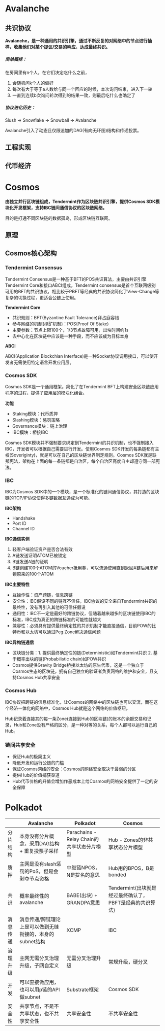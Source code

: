 # Avalanche

## 共识协议

**Avalanche，是一种通用的共识引擎，通过不断反复的对网络中的节点进行抽样，收集他们对某个提议/交易的响应，达成最终共识。**

##### **简单概括：**

在房间里有n个人，在它们决定吃什么之前，

1. 会随机问k个人的偏好
2. 每次有大于等于a人数给与同一个回应的时候，本次询问结束，进入下一轮
3. 一直到连续b次询问轮次得到的结果一致，则最后吃什么也确定了

##### **协议进化历史：**

Slush -> Snowflake -> Snowball -> Avalanche

Avalanche引入了动态且仅限追加的DAG(有向无环图)结构和传递投票。

## 工程实现



## 代币经济



# Cosmos

**由独立并行区块链组成，Tendermint作为区块链共识引擎，提供Cosmos SDK模块化开发框架，支持IBC链间通信协议的区块链网络。**

目的是打通不同区块链的数据孤岛，形成区块链互联网。

## 原理

## Cosmos核心架构

### Tendermint Consensus

Tendermint Consensus是一种基于BFT的POS共识算法，主要由共识引擎Tendermint Core和接口ABCI组成。Tendermint consensus是首个互联网级别可用的BFT的共识协议，相比较于PBFT等经典的共识协议简化了View-Change等复杂的切换过程，更适合公链上使用。

**Tendermint Core**

- 共识规则：BFT(Byzantine Fault Tolerance)拜占庭容错
- 参与网络的机制(挖矿机制)：POS(Proof Of Stake)
- 主要参数：节点上限100个，1/3节点故障可用，出块时间约1s
- 去中心化在区块链中应该是一种手段，而不应该成为目标本身

**ABCI**

ABCI(Application Blockchian Interface)是一种Socket协议调用接口，可以使开发者无需使用特定语言开发应用层。

### **Cosmos SDK**

Cosmos SDK是一个通用框架，简化了在Tendermint BFT上构建安全区块链应用程序的过程，提供了应用层的模块化组合。

**功能**

- Staking模块：代币质押
- Slashing模块：惩罚策略
- Governance模块：链上治理
- IBC模块：桥接IBC

Cosmos SDK模块并不强制要求绑定到Tendermint的共识机制，也不强制接入IBC，开发者可以根据自己需要进行开发。使用Cosmos SDK开发的每条链都有主权(Soveriginty)，就是可以在自己的区块链世界制定规则。Cosmos SDK就是联邦宪法，架构在上面的每一条链都是自治区，每个自治区高度自主却遵守同一部宪法。

### **IBC**

IBC为Cosmos SDK中的一个模块，是一个标准化的链间通信协议，其打造的区块链的TCP/IP协议使得多链数据互通成为可能。

**IBC架构**

- Handshake
- Port ID
- Channel ID

**IBC通信实例**

1. 轻客户端验证资产是否合法有效
2. A链发送证明ATOM已被锁定
3. B链发送A链的证明
4. B链创建100个ATOM的Voucher抵用券，可以流通使用直到返回A链后用来解锁原来的100个ATOM

**IBC主要特性**

- 互操作性：资产跨链，信息跨链
- 安全性：IBC假设不同的链互不信任，IBC协议的安全来自Tendermint共识的最终性，没有再引入其他的可信任假设
- 通用性：IBC不一定是最好的跨链协议，但随着越来越多的区块链使用IBC的标准，IBC成为真正的跨链标准的可能性就越大
- 兼容性：必须具有提供最终确定性的共识机制才能直接通信，目前POW的比特币和以太坊可以通过Peg Zone解决通信问题

**IBC异构链通信**

- 区块链分类：1. 提供最终确定性的链(Deterministic)如Tendermint共识 2. 基于概率出块的链(Probabilistic chain)如POW共识
- Cosmos提供Gravity Bridge桥接以太坊的原生代币，这是一个独立于Cosmos生态的区块链，拥有自己独立的验证者负责网络的维护和安全，且支持Cosmos Hub共享安全

### **Cosmos Hub**

IBC协议把跨链的信息标准化，让Cosmos的网络中的区块链也可以交流，而在这个经济一体化的网络中，Cosmos Hub就是这个网络的价值枢纽。

Hub记录着连接其的每一条Zone(连接到Hub的区块链)的账本的余额交易和记录，Hub和Zone没有严格的区分，是一种对等的关系，每个人都可以运行自己的Hub。

### 链间共享安全

- 保证Hub的极简主义
- 降低开发和运行公链的门槛
- 保证Cosmos网络的安全：Cosmos的网络安全取决于最弱的分区
- 提供Hub的价值捕获渠道
- Hub代币价格的升值会增加作恶成本上给Cosmos的网络安全提供了一定的安全保障



# Polkadot







|          | Avalanche                                                 | Polkadot                                   | Cosmos                                                   |
| -------- | --------------------------------------------------------- | ------------------------------------------ | -------------------------------------------------------- |
| 分片结构 | 本身没有分片概念，采用DAG结构 + 重复投票子采样            | Parachains - Relay Chain的共享状态分片模型 | Hub - Zones的非共享状态分片模型                          |
| 质押     | 主网是没有slash惩罚的PoS，但是会剥夺节点资格              | 中继链NPOS，N是提名的意思                  | Hub用的BPOS，B是bonded                                   |
| 共识     | 概率最终性的avalanche                                     | BABE(出块) + GRANDPA意思                   | Tendermint(出块就是经过最终确认了，PBFT是经典的共识算法) |
| 消息传递 | 消息传递/跨链理论上是可以做到无缝衔接的，本身的subnet结构 | XCMP                                       | IBC                                                      |
| 治理升级 | 主网无需分叉治理升级，子网自定义                          | 无需分叉治理升级                           | 常规升级，硬分叉                                         |
| 开发     | 可以直接做应用，也可以用p链的API做subnet                  | Substrate框架                              | Cosmos SDK                                               |
| 安全性   | 共享节点，不是不共享状态，也不共享安全性                  | 共享安全性                                 | 不共享安全性                                             |

